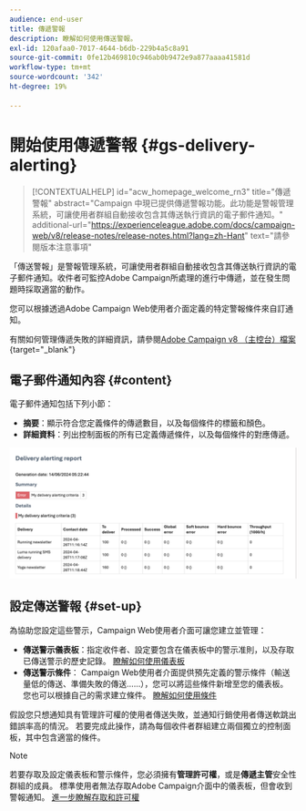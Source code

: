 ```yaml
---
audience: end-user
title: 傳遞警報
description: 瞭解如何使用傳送警報。
exl-id: 120afaa0-7017-4644-b6db-229b4a5c8a91
source-git-commit: 0fe12b469810c946ab0b9472e9a877aaaa41581d
workflow-type: tm+mt
source-wordcount: '342'
ht-degree: 19%

---
```


# 開始使用傳遞警報 {#gs-delivery-alerting}


>[!CONTEXTUALHELP]
>id="acw_homepage_welcome_rn3"
>title="傳遞警報"
>abstract="Campaign 中現已提供傳遞警報功能。此功能是警報管理系統，可讓使用者群組自動接收包含其傳送執行資訊的電子郵件通知。"
>additional-url="https://experienceleague.adobe.com/docs/campaign-web/v8/release-notes/release-notes.html?lang=zh-Hant" text="請參閱版本注意事項"

「傳送警報」是警報管理系統，可讓使用者群組自動接收包含其傳送執行資訊的電子郵件通知。收件者可監控Adobe Campaign所處理的進行中傳遞，並在發生問題時採取適當的動作。

您可以根據透過Adobe Campaign Web使用者介面定義的特定警報條件來自訂通知。

有關如何管理傳遞失敗的詳細資訊，請參閱[Adobe Campaign v8 （主控台）檔案](https://experienceleague.adobe.com/en/docs/campaign/campaign-v8/send/failures/delivery-failures#send){target="_blank"}

## 電子郵件通知內容 {#content}

電子郵件通知包括下列小節：

* **摘要**：顯示符合您定義條件的傳遞數目，以及每個條件的標籤和顏色。
* **詳細資料**：列出控制面板的所有已定義傳遞條件，以及每個條件的對應傳遞。

![](assets/alerting-email.png)

## 設定傳送警報 {#set-up}

為協助您設定這些警示，Campaign Web使用者介面可讓您建立並管理：

* **傳送警示儀表板**：指定收件者、設定要包含在儀表板中的警示准則，以及存取已傳送警示的歷史記錄。 [瞭解如何使用儀表板](../msg/delivery-alerting-dashboards.md)
* **傳送警示條件**： Campaign Web使用者介面提供預先定義的警示條件（輸送量低的傳送、準備失敗的傳送……），您可以將這些條件新增至您的儀表板。 您也可以根據自己的需求建立條件。 [瞭解如何使用條件](../msg/delivery-alerting-criteria.md)

假設您只想通知具有管理許可權的使用者傳送失敗，並通知行銷使用者傳送軟跳出錯誤率高的情況。 若要完成此操作，請為每個收件者群組建立兩個獨立的控制面板，其中包含適當的條件。

>[!NOTE]
>
>若要存取及設定儀表板和警示條件，您必須擁有&#x200B;**管理許可權**，或是&#x200B;**傳遞主管**&#x200B;安全性群組的成員。 標準使用者無法存取Adobe Campaign介面中的儀表板，但會收到警報通知。 [進一步瞭解存取和許可權](../get-started/permissions.md)
